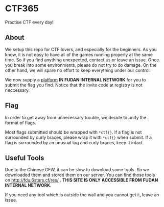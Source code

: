 # CTF365
Practise CTF every day!

## About
We setup this repo for CTF lovers, and especially for the beginners.
As you know, it is not easy to have all of the games running properly at the same time. So if you find anything unexpected, contact us or leave an issue.
Once you break into some environments, please do not try to do damage. On the other hand, we will spare no effort to keep everything under our control.

We now supply a [platform](http://fdu.6stars.cf/ctfcircle) __IN FUDAN INTERNAL NETWORK__ for you to submit the flag you find. Notice that the invite code at registry is not neccessary.

## Flag
In order to get away from unnecessary trouble, we decide to unify the format of flags.

Most flags submitted should be wrapped with `*ctf{}`.
If a flag is not surrounded by curly braces, please wrap it with `*ctf{}` when submit.
If a flag is surrounded by an unusual tag and curly braces, keep it intact.

## Useful Tools
Due to the Chinese GFW, it can be slow to download some tools. So we downloaded them and stored them on our server. You can find those tools on http://fdu.6stars.cf/res/ . __THIS SITE IS ONLY ACCESSIBLE FROM FUDAN INTERNAL NETWORK__.

If you need any tool which is outside the wall and you cannot get it, leave an issue.
